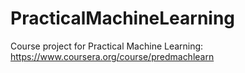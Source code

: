 PracticalMachineLearning
========================

Course project for Practical Machine Learning: https://www.coursera.org/course/predmachlearn
